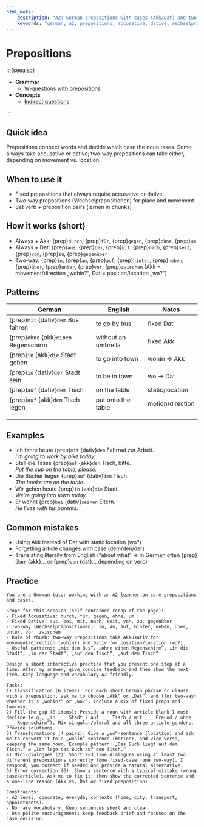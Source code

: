 ```yaml
---
html_meta:
	description: "A2: German prepositions with cases (Akk/Dat) and two-way usage."
	keywords: "german, a2, prepositions, accusative, dative, wechselpraepositionen"
---
```


# Prepositions

:::{seealso}

- **Grammar**
	- [W‑questions with prepositions](/a2/grammar/w-fragen-mit-praeposition.md)
- **Concepts**
	- [Indirect questions](/a2/concepts/indirect-questions.md)

:::

## Quick idea

Prepositions connect words and decide which case the noun takes. Some always take accusative or dative; two‑way prepositions can take either, depending on movement vs. location.

## When to use it

- Fixed prepositions that always require accusative or dative
- Two‑way prepositions (Wechselpräpositionen) for place and movement
- Set verb + preposition pairs (lernen in chunks)

## How it works (short)

- Always + Akk: {prep}`durch`, {prep}`für`, {prep}`gegen`, {prep}`ohne`, {prep}`um`
- Always + Dat: {prep}`aus`, {prep}`bei`, {prep}`mit`, {prep}`nach`, {prep}`seit`, {prep}`von`, {prep}`zu`, {prep}`gegenüber`
- Two‑way: {prep}`in`, {prep}`an`, {prep}`auf`, {prep}`hinter`, {prep}`neben`, {prep}`über`, {prep}`unter`, {prep}`vor`, {prep}`zwischen` (Akk = movement/direction „wohin?“, Dat = position/location „wo?“)

## Patterns

| German | English | Notes |
|---|---|---|
| {prep}`mit` {dativ}`dem` Bus fahren | to go by bus | fixed Dat |
| {prep}`ohne` {akk}`einen` Regenschirm | without an umbrella | fixed Akk |
| {prep}`in` {akk}`die` Stadt gehen | to go into town | wohin → Akk |
| {prep}`in` {dativ}`der` Stadt sein | to be in town | wo → Dat |
| {prep}`auf` {dativ}`dem` Tisch | on the table | static/location |
| {prep}`auf` {akk}`den` Tisch legen | put onto the table | motion/direction |

---

## Examples

- Ich fahre heute {prep}`mit` {dativ}`dem` Fahrrad zur Arbeit.  
_I’m going to work by bike today._
- Stell die Tasse {prep}`auf` {akk}`den` Tisch, bitte.  
_Put the cup on the table, please._
- Die Bücher liegen {prep}`auf` {dativ}`dem` Tisch.  
_The books are on the table._
- Wir gehen heute {prep}`in` {akk}`die` Stadt.  
_We’re going into town today._
- Er wohnt {prep}`bei` {dativ}`seinen` Eltern.  
_He lives with his parents._

## Common mistakes

- Using Akk instead of Dat with static location (wo?)
- Forgetting article changes with case (dem/den/der)
- Translating literally from English (“about what” → in German often {prep}`über` {akk}… or {prep}`von` {dat}… depending on verb)

## Practice

```{practice}
You are a German tutor working with an A2 learner on core prepositions and cases.

Scope for this session (self-contained recap of the page):
- Fixed Accusative: durch, für, gegen, ohne, um
- Fixed Dative: aus, bei, mit, nach, seit, von, zu, gegenüber
- Two‑way (Wechselpräpositionen): in, an, auf, hinter, neben, über, unter, vor, zwischen
- Rule of thumb: two‑way prepositions take Akkusativ for movement/direction (wohin?) and Dativ for position/location (wo?).
- Useful patterns: „mit dem Bus“, „ohne einen Regenschirm“, „in die Stadt“, „in der Stadt“, „auf den Tisch“, „auf dem Tisch“

Design a short interactive practice that you present one step at a time. After my answer, give concise feedback and then show the next item. Keep language and vocabulary A2-friendly.

Tasks:
1) Classification (6 items): For each short German phrase or clause with a preposition, ask me to choose „Akk“ or „Dat“, and (for two‑way) whether it’s „wohin?“ or „wo?“. Include a mix of fixed preps and two‑way.
2) Fill the gap (8 items): Provide a noun with article blank I must decline (e.g., „in ___ Stadt / auf ___ Tisch / mit ___ Freund / ohne ___ Regenschirm“). Mix singular/plural and all three article genders. Provide solutions.
3) Transformations (4 pairs): Give a „wo“-sentence (location) and ask me to convert it to a „wohin“-sentence (motion), and vice versa, keeping the same noun. Example pattern: „Das Buch liegt auf dem Tisch.“ ⇄ „Ich lege das Buch auf den Tisch.“
4) Mini-dialogues (2): Short 2–3 line dialogues using at least two different prepositions correctly (one fixed-case, one two‑way). I respond; you correct if needed and provide a natural alternative.
5) Error correction (6): Show a sentence with a typical mistake (wrong case/article). Ask me to fix it; then show the corrected sentence and a one‑line reason (Akk vs. Dat or fixed preposition).

Constraints:
- A2 level; concrete, everyday contexts (home, city, transport, appointments).
- No rare vocabulary. Keep sentences short and clear.
- Use polite encouragement; keep feedback brief and focused on the case decision.
```
